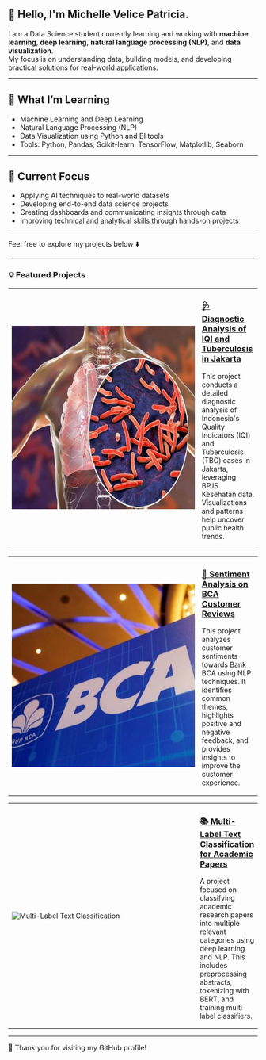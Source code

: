 ## 👋 Hello, I'm Michelle Velice Patricia.

I am a Data Science student currently learning and working with **machine learning**, **deep learning**, **natural language processing (NLP)**, and **data visualization**.  
My focus is on understanding data, building models, and developing practical solutions for real-world applications.

---

## 📘 What I’m Learning
- Machine Learning and Deep Learning  
- Natural Language Processing (NLP)  
- Data Visualization using Python and BI tools  
- Tools: Python, Pandas, Scikit-learn, TensorFlow, Matplotlib, Seaborn

---

## 🎯 Current Focus
- Applying AI techniques to real-world datasets  
- Developing end-to-end data science projects  
- Creating dashboards and communicating insights through data  
- Improving technical and analytical skills through hands-on projects

---

Feel free to explore my projects below ⬇️

---

### 💡 Featured Projects

<table>
  <tr>
    <td width="370">
      <img src="https://github.com/chellecia/Diagnostics-Analysis-Article/blob/main/tbc%20gambar%20(1).jpg" alt="TBC Project" width="100%">
    </td>
    <td>
      <h3><a href="https://github.com/chellecia/Diagnostics-Analysis-Article">🩺 Diagnostic Analysis of IQI and Tuberculosis in Jakarta</a></h3>
      <p>
        This project conducts a detailed diagnostic analysis of Indonesia's Quality Indicators (IQI) and Tuberculosis (TBC) cases in Jakarta,
        leveraging BPJS Kesehatan data. Visualizations and patterns help uncover public health trends.
      </p>
    </td>
  </tr>
</table>

<table>
  <tr>
    <td width="370">
      <img src="https://github.com/chellecia/BCA-Customer-Review-Analysis/blob/main/bca%20sentimen.jpg" alt="BCA Sentiment Project" width="100%">
    </td>
    <td>
      <h3><a href="https://github.com/chellecia/BCA-Customer-Review-Analysis">💬 Sentiment Analysis on BCA Customer Reviews</a></h3>
      <p>
        This project analyzes customer sentiments towards Bank BCA using NLP techniques.
        It identifies common themes, highlights positive and negative feedback, and provides insights to improve the customer experience.
      </p>
    </td>
  </tr>
</table>

<table>
  <tr>
    <td width="370">
      <img src="https://github.com/chellecia/Multi-Label-Text-Classification-for-Academic-Papers/blob/main/multilabel_cover.jpg" alt="Multi-Label Text Classification" width="100%">
    </td>
    <td>
      <h3><a href="https://github.com/chellecia/Multi-Label-Text-Classification-for-Academic-Papers">📚 Multi-Label Text Classification for Academic Papers</a></h3>
      <p>
        A project focused on classifying academic research papers into multiple relevant categories using deep learning and NLP.
        This includes preprocessing abstracts, tokenizing with BERT, and training multi-label classifiers.
      </p>
    </td>
  </tr>
</table>

---

🌟 Thank you for visiting my GitHub profile!
